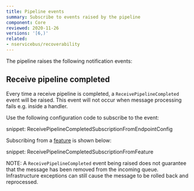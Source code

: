 ```yaml
---
title: Pipeline events
summary: Subscribe to events raised by the pipeline
component: Core
reviewed: 2020-11-26
versions: '[6,)'
related:
- nservicebus/recoverability
---
```


The pipeline raises the following notification events:


## Receive pipeline completed

Every time a receive pipeline is completed, a `ReceivePipelineCompleted` event will be raised. This event will not occur when message processing fails e.g. inside a handler.

Use the following configuration code to subscribe to the event:

snippet: ReceivePipelineCompletedSubscriptionFromEndpointConfig

Subscribing from a [feature](/nservicebus/pipeline/features.md) is shown below:

snippet: ReceivePipelineCompletedSubscriptionFromFeature

NOTE: A `ReceivePipelineCompleted` event being raised does not guarantee that the message has been removed from the incoming queue. Infrastructure exceptions can still cause the message to be rolled back and reprocessed.